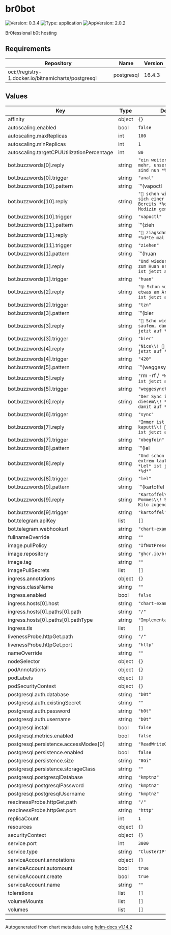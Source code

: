 # br0bot

![Version: 0.3.4](https://img.shields.io/badge/Version-0.3.4-informational?style=flat-square) ![Type: application](https://img.shields.io/badge/Type-application-informational?style=flat-square) ![AppVersion: 2.0.2](https://img.shields.io/badge/AppVersion-2.0.2-informational?style=flat-square)

Br0fessional b0t hosting

## Requirements

| Repository | Name | Version |
|------------|------|---------|
| oci://registry-1.docker.io/bitnamicharts/postgresql | postgresql | 16.4.3 |

## Values

| Key | Type | Default | Description |
|-----|------|---------|-------------|
| affinity | object | `{}` |  |
| autoscaling.enabled | bool | `false` |  |
| autoscaling.maxReplicas | int | `100` |  |
| autoscaling.minReplicas | int | `1` |  |
| autoscaling.targetCPUUtilizationPercentage | int | `80` |  |
| bot.buzzwords[0].reply | string | `"ein weiterer centimeter mehr, unsere Arschlöcher sind nun *%d* groß"` |  |
| bot.buzzwords[0].trigger | string | `"anal"` |  |
| bot.buzzwords[10].pattern | string | `"(vapoctl|klick)"` |  |
| bot.buzzwords[10].reply | string | `"🥦 schon wieder vaped sich einer gesund, Bereits *%d* mal wurde Medizin genommen"` |  |
| bot.buzzwords[10].trigger | string | `"vapoctl"` |  |
| bot.buzzwords[11].pattern | string | `"(zieh|ziehen|gezogen|ziags da nei|ziagsdanei|pep|pepp)"` |  |
| bot.buzzwords[11].reply | string | `"👃 ziagsdanei\\! Das *%d*te mal schon"` |  |
| bot.buzzwords[11].trigger | string | `"ziehen"` |  |
| bot.buzzwords[1].pattern | string | `"(huan|huso)"` |  |
| bot.buzzwords[1].reply | string | `"Und wieder wurde einer zum Huan ernannt. *Huan* ist jetzt auf *%d*"` |  |
| bot.buzzwords[1].trigger | string | `"huan"` |  |
| bot.buzzwords[2].reply | string | `"🙄 Schon wieder ist etwas am Arsch: *Tzn* ist jetzt auf *%d*"` |  |
| bot.buzzwords[2].trigger | string | `"tzn"` |  |
| bot.buzzwords[3].pattern | string | `"(bier|weißbier|pils|saufen|saufem)"` |  |
| bot.buzzwords[3].reply | string | `"🍻 Scho wieder am saufem, damit ist *Bier* jetzt auf *%d*"` |  |
| bot.buzzwords[3].trigger | string | `"bier"` |  |
| bot.buzzwords[4].reply | string | `"Nice\\! 🥦 *420* ist jetzt auf *%d*"` |  |
| bot.buzzwords[4].trigger | string | `"420"` |  |
| bot.buzzwords[5].pattern | string | `"(weggesynced|weggesynct)"` |  |
| bot.buzzwords[5].reply | string | `"`rm -rf /` *Weggesynced* ist jetzt auf *%d*"` |  |
| bot.buzzwords[5].trigger | string | `"weggesynct"` |  |
| bot.buzzwords[6].reply | string | `"Der Sync ist stark in diesem\\! *Sync* ist damit auf *%d*"` |  |
| bot.buzzwords[6].trigger | string | `"sync"` |  |
| bot.buzzwords[7].reply | string | `"Immer ist irgendwas kaputt\\! 🤬 *Obegfoin* ist jetzt auf *%d*"` |  |
| bot.buzzwords[7].trigger | string | `"obegfoin"` |  |
| bot.buzzwords[8].pattern | string | `"(lel|lol|rofl|relf|lmao)"` |  |
| bot.buzzwords[8].reply | string | `"Und schon wieder wurde extrem laut gelacht\\! *Lel* ist jetzt auf *%d*"` |  |
| bot.buzzwords[8].trigger | string | `"lel"` |  |
| bot.buzzwords[9].pattern | string | `"(kartoffel|pommes)"` |  |
| bot.buzzwords[9].reply | string | `"Kartoffel\\? 🤜🤛👊 Pommes\\! Schon *%d* Kilo zugenommen"` |  |
| bot.buzzwords[9].trigger | string | `"kartoffel"` |  |
| bot.telegram.apiKey | list | `[]` |  |
| bot.telegram.webhookurl | string | `"chart-example.local"` |  |
| fullnameOverride | string | `""` |  |
| image.pullPolicy | string | `"IfNotPresent"` |  |
| image.repository | string | `"ghcr.io/br0-space/bot"` |  |
| image.tag | string | `""` |  |
| imagePullSecrets | list | `[]` |  |
| ingress.annotations | object | `{}` |  |
| ingress.className | string | `""` |  |
| ingress.enabled | bool | `false` |  |
| ingress.hosts[0].host | string | `"chart-example.local"` |  |
| ingress.hosts[0].paths[0].path | string | `"/"` |  |
| ingress.hosts[0].paths[0].pathType | string | `"ImplementationSpecific"` |  |
| ingress.tls | list | `[]` |  |
| livenessProbe.httpGet.path | string | `"/"` |  |
| livenessProbe.httpGet.port | string | `"http"` |  |
| nameOverride | string | `""` |  |
| nodeSelector | object | `{}` |  |
| podAnnotations | object | `{}` |  |
| podLabels | object | `{}` |  |
| podSecurityContext | object | `{}` |  |
| postgresql.auth.database | string | `"b0t"` |  |
| postgresql.auth.existingSecret | string | `""` |  |
| postgresql.auth.password | string | `"b0t"` |  |
| postgresql.auth.username | string | `"b0t"` |  |
| postgresql.install | bool | `false` |  |
| postgresql.metrics.enabled | bool | `false` |  |
| postgresql.persistence.accessModes[0] | string | `"ReadWriteOnce"` |  |
| postgresql.persistence.enabled | bool | `false` |  |
| postgresql.persistence.size | string | `"8Gi"` |  |
| postgresql.persistence.storageClass | string | `""` |  |
| postgresql.postgresqlDatabase | string | `"kmptnz"` |  |
| postgresql.postgresqlPassword | string | `"kmptnz"` |  |
| postgresql.postgresqlUsername | string | `"kmptnz"` |  |
| readinessProbe.httpGet.path | string | `"/"` |  |
| readinessProbe.httpGet.port | string | `"http"` |  |
| replicaCount | int | `1` |  |
| resources | object | `{}` |  |
| securityContext | object | `{}` |  |
| service.port | int | `3000` |  |
| service.type | string | `"ClusterIP"` |  |
| serviceAccount.annotations | object | `{}` |  |
| serviceAccount.automount | bool | `true` |  |
| serviceAccount.create | bool | `true` |  |
| serviceAccount.name | string | `""` |  |
| tolerations | list | `[]` |  |
| volumeMounts | list | `[]` |  |
| volumes | list | `[]` |  |

----------------------------------------------
Autogenerated from chart metadata using [helm-docs v1.14.2](https://github.com/norwoodj/helm-docs/releases/v1.14.2)
